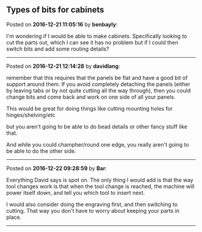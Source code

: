## Types of bits for cabinets
Posted on **2016-12-21 11:05:16** by **benbayly**:

I'm wondering if I would be able to make cabinets. Specifically looking to cut the parts out, which I can see it has no problem but if I could then switch bits and add some routing details?

---

Posted on **2016-12-21 12:14:28** by **davidlang**:

remember that this requires that the panels be flat and have a good bit of support around them. If you avoid completely detaching the panels (either by leaving tabs or by not quite cutting all the way through), then you could change bits and come back and work on one side of all your panels.



This would be great for doing things like cutting mounting holes for hinges/shelving/etc



but you aren't going to be able to do bead details or other fancy stuff like that.



And while you could champher/round one edge, you really aren't going to be able to do the other side.

---

Posted on **2016-12-22 09:28:59** by **Bar**:

Everything David says is spot on. The only thing I would add is that the way tool changes work is that when the tool change is reached, the machine will power itself down, and tell you which tool to insert next.



I would also consider doing the engraving first, and then switching to cutting. That way you don't have to worry about keeping your parts in place.

---

